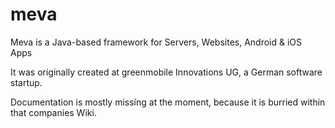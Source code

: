 meva
====

Meva is a Java-based framework for Servers, Websites, Android &amp; iOS Apps

It was originally created at greenmobile Innovations UG, a German software startup.

Documentation is mostly missíng at the moment, because it is burried within that companies Wiki.
